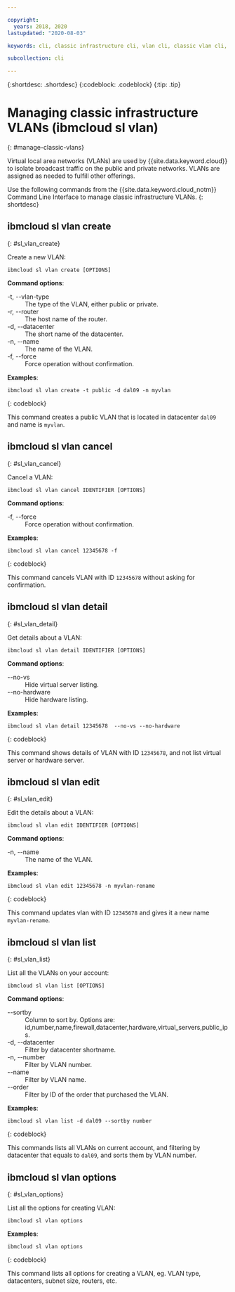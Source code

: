 ```yaml
---

copyright:
  years: 2018, 2020
lastupdated: "2020-08-03"

keywords: cli, classic infrastructure cli, vlan cli, classic vlan cli, ibmcloud sl vlan, manage virtual network cli

subcollection: cli

---
```



{:shortdesc: .shortdesc}
{:codeblock: .codeblock}
{:tip: .tip}

# Managing classic infrastructure VLANs (ibmcloud sl vlan)
{: #manage-classic-vlans}

Virtual local area networks (VLANs) are used by {{site.data.keyword.cloud}} to isolate broadcast traffic on the public and private networks. VLANs are assigned as needed to fulfill other offerings.

Use the following commands from the {{site.data.keyword.cloud_notm}} Command Line Interface to manage classic infrastructure VLANs.
{: shortdesc}

## ibmcloud sl vlan create
{: #sl_vlan_create}

Create a new VLAN:
```
ibmcloud sl vlan create [OPTIONS]
```

<strong>Command options</strong>:
<dl>
<dt>-t, --vlan-type</dt>
<dd>The type of the VLAN, either public or private.</dd>
<dt>-r, --router</dt>
<dd>The host name of the router.</dd>
<dt>-d, --datacenter</dt>
<dd>The short name of the datacenter.</dd>
<dt>-n, --name</dt>
<dd>The name of the VLAN.</dd>
<dt>-f, --force</dt>
<dd>Force operation without confirmation.</dd>
</dl>

**Examples**:
```
ibmcloud sl vlan create -t public -d dal09 -n myvlan
```
{: codeblock}

This command creates a public VLAN that is located in datacenter `dal09` and name is `myvlan`.

## ibmcloud sl vlan cancel
{: #sl_vlan_cancel}

Cancel a VLAN:
```
ibmcloud sl vlan cancel IDENTIFIER [OPTIONS]
```

<strong>Command options</strong>:
<dl>
<dt>-f, --force</dt>
<dd>Force operation without confirmation.</dd>
</dl>

**Examples**:
```
ibmcloud sl vlan cancel 12345678 -f
```
{: codeblock}

This command cancels VLAN with ID `12345678` without asking for confirmation.

## ibmcloud sl vlan detail
{: #sl_vlan_detail}

Get details about a VLAN:
```
ibmcloud sl vlan detail IDENTIFIER [OPTIONS]
```

<strong>Command options</strong>:
<dl>
<dt>--no-vs</dt>
<dd>Hide virtual server listing.</dd>
<dt>--no-hardware</dt>
<dd>Hide hardware listing.</dd>
</dl>

**Examples**:
```
ibmcloud sl vlan detail 12345678  --no-vs --no-hardware
```
{: codeblock}

This command shows details of VLAN with ID `12345678`, and not list virtual server or hardware server.

## ibmcloud sl vlan edit
{: #sl_vlan_edit}

Edit the details about a VLAN:
```
ibmcloud sl vlan edit IDENTIFIER [OPTIONS]
```

<strong>Command options</strong>:
<dl>
<dt>-n, --name</dt>
<dd>The name of the VLAN.</dd>
</dl>

**Examples**:
```
ibmcloud sl vlan edit 12345678 -n myvlan-rename
```
{: codeblock}

This command updates vlan with ID `12345678` and gives it a new name `myvlan-rename`.

## ibmcloud sl vlan list
{: #sl_vlan_list}

List all the VLANs on your account:
```
ibmcloud sl vlan list [OPTIONS]
```

<strong>Command options</strong>:
<dl>
<dt>--sortby</dt>
<dd>Column to sort by. Options are: id,number,name,firewall,datacenter,hardware,virtual_servers,public_ips.</dd>
<dt>-d, --datacenter</dt>
<dd>Filter by datacenter shortname.</dd>
<dt>-n, --number</dt>
<dd>Filter by VLAN number.</dd>
<dt>--name</dt>
<dd>Filter by VLAN name.</dd>
<dt>--order</dt>
<dd>Filter by ID of the order that purchased the VLAN.</dd>
</dl>

**Examples**:
```
ibmcloud sl vlan list -d dal09 --sortby number
```
{: codeblock}

This commands lists all VLANs on current account, and filtering by datacenter that equals to `dal09`, and sorts them by VLAN number.

## ibmcloud sl vlan options
{: #sl_vlan_options}

List all the options for creating VLAN:
```
ibmcloud sl vlan options
```

**Examples**:
```
ibmcloud sl vlan options
```
{: codeblock}

This command lists all options for creating a VLAN, eg. VLAN type, datacenters, subnet size, routers, etc.

